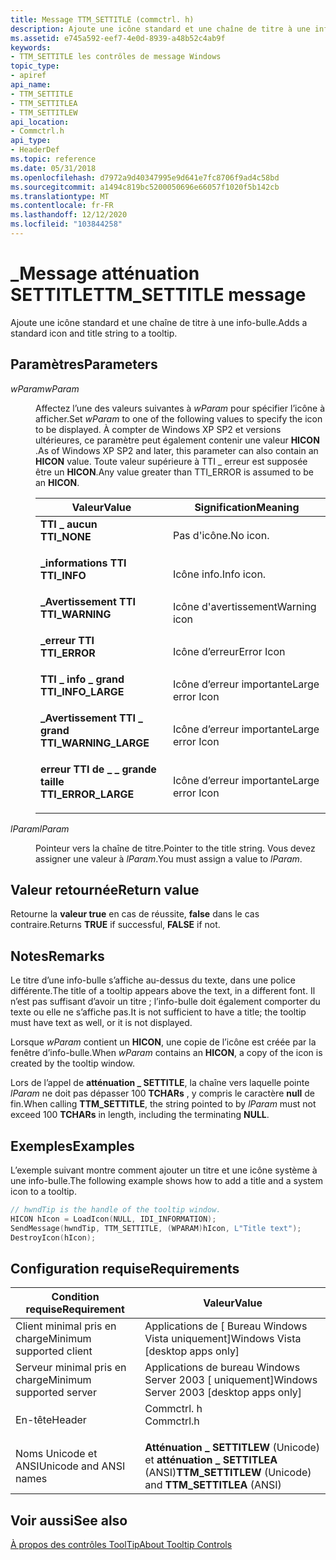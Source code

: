 ```yaml
---
title: Message TTM_SETTITLE (commctrl. h)
description: Ajoute une icône standard et une chaîne de titre à une info-bulle.
ms.assetid: e745a592-eef7-4e0d-8939-a48b52c4ab9f
keywords:
- TTM_SETTITLE les contrôles de message Windows
topic_type:
- apiref
api_name:
- TTM_SETTITLE
- TTM_SETTITLEA
- TTM_SETTITLEW
api_location:
- Commctrl.h
api_type:
- HeaderDef
ms.topic: reference
ms.date: 05/31/2018
ms.openlocfilehash: d7972a9d40347995e9d641e7fc8706f9ad4c58bd
ms.sourcegitcommit: a1494c819bc5200050696e66057f1020f5b142cb
ms.translationtype: MT
ms.contentlocale: fr-FR
ms.lasthandoff: 12/12/2020
ms.locfileid: "103844258"
---
```

# <a name="ttm_settitle-message"></a><span data-ttu-id="03fb3-104">\_Message atténuation SETTITLE</span><span class="sxs-lookup"><span data-stu-id="03fb3-104">TTM\_SETTITLE message</span></span>

<span data-ttu-id="03fb3-105">Ajoute une icône standard et une chaîne de titre à une info-bulle.</span><span class="sxs-lookup"><span data-stu-id="03fb3-105">Adds a standard icon and title string to a tooltip.</span></span>

## <a name="parameters"></a><span data-ttu-id="03fb3-106">Paramètres</span><span class="sxs-lookup"><span data-stu-id="03fb3-106">Parameters</span></span>

<dl> <dt>

<span data-ttu-id="03fb3-107">*wParam*</span><span class="sxs-lookup"><span data-stu-id="03fb3-107">*wParam*</span></span> 
</dt> <dd>

<span data-ttu-id="03fb3-108">Affectez l’une des valeurs suivantes à *wParam* pour spécifier l’icône à afficher.</span><span class="sxs-lookup"><span data-stu-id="03fb3-108">Set *wParam* to one of the following values to specify the icon to be displayed.</span></span> <span data-ttu-id="03fb3-109">À compter de Windows XP SP2 et versions ultérieures, ce paramètre peut également contenir une valeur **HICON** .</span><span class="sxs-lookup"><span data-stu-id="03fb3-109">As of Windows XP SP2 and later, this parameter can also contain an **HICON** value.</span></span> <span data-ttu-id="03fb3-110">Toute valeur supérieure à TTI \_ erreur est supposée être un **HICON**.</span><span class="sxs-lookup"><span data-stu-id="03fb3-110">Any value greater than TTI\_ERROR is assumed to be an **HICON**.</span></span>



| <span data-ttu-id="03fb3-111">Valeur</span><span class="sxs-lookup"><span data-stu-id="03fb3-111">Value</span></span>                                                                                                                                                                      | <span data-ttu-id="03fb3-112">Signification</span><span class="sxs-lookup"><span data-stu-id="03fb3-112">Meaning</span></span>                     |
|----------------------------------------------------------------------------------------------------------------------------------------------------------------------------|-----------------------------|
| <span id="TTI_NONE"></span><span id="tti_none"></span><dl> <span data-ttu-id="03fb3-113"><dt>**TTI \_ aucun**</dt></span><span class="sxs-lookup"><span data-stu-id="03fb3-113"><dt>**TTI\_NONE**</dt></span></span> </dl>                             | <span data-ttu-id="03fb3-114">Pas d'icône.</span><span class="sxs-lookup"><span data-stu-id="03fb3-114">No icon.</span></span><br/>         |
| <span id="TTI_INFO"></span><span id="tti_info"></span><dl> <span data-ttu-id="03fb3-115"><dt>**\_informations TTI**</dt></span><span class="sxs-lookup"><span data-stu-id="03fb3-115"><dt>**TTI\_INFO**</dt></span></span> </dl>                             | <span data-ttu-id="03fb3-116">Icône info.</span><span class="sxs-lookup"><span data-stu-id="03fb3-116">Info icon.</span></span><br/>       |
| <span id="TTI_WARNING"></span><span id="tti_warning"></span><dl> <span data-ttu-id="03fb3-117"><dt>**\_Avertissement TTI**</dt></span><span class="sxs-lookup"><span data-stu-id="03fb3-117"><dt>**TTI\_WARNING**</dt></span></span> </dl>                    | <span data-ttu-id="03fb3-118">Icône d'avertissement</span><span class="sxs-lookup"><span data-stu-id="03fb3-118">Warning icon</span></span><br/>     |
| <span id="TTI_ERROR"></span><span id="tti_error"></span><dl> <span data-ttu-id="03fb3-119"><dt>**\_erreur TTI**</dt></span><span class="sxs-lookup"><span data-stu-id="03fb3-119"><dt>**TTI\_ERROR**</dt></span></span> </dl>                          | <span data-ttu-id="03fb3-120">Icône d’erreur</span><span class="sxs-lookup"><span data-stu-id="03fb3-120">Error Icon</span></span><br/>       |
| <span id="TTI_INFO_LARGE"></span><span id="tti_info_large"></span><dl> <span data-ttu-id="03fb3-121"><dt>**TTI \_ info \_ grand**</dt></span><span class="sxs-lookup"><span data-stu-id="03fb3-121"><dt>**TTI\_INFO\_LARGE**</dt></span></span> </dl>          | <span data-ttu-id="03fb3-122">Icône d’erreur importante</span><span class="sxs-lookup"><span data-stu-id="03fb3-122">Large error Icon</span></span><br/> |
| <span id="TTI_WARNING_LARGE"></span><span id="tti_warning_large"></span><dl> <span data-ttu-id="03fb3-123"><dt>**\_Avertissement TTI \_ grand**</dt></span><span class="sxs-lookup"><span data-stu-id="03fb3-123"><dt>**TTI\_WARNING\_LARGE**</dt></span></span> </dl> | <span data-ttu-id="03fb3-124">Icône d’erreur importante</span><span class="sxs-lookup"><span data-stu-id="03fb3-124">Large error Icon</span></span><br/> |
| <span id="TTI_ERROR_LARGE"></span><span id="tti_error_large"></span><dl> <span data-ttu-id="03fb3-125"><dt>**erreur TTI de \_ \_ grande taille**</dt></span><span class="sxs-lookup"><span data-stu-id="03fb3-125"><dt>**TTI\_ERROR\_LARGE**</dt></span></span> </dl>       | <span data-ttu-id="03fb3-126">Icône d’erreur importante</span><span class="sxs-lookup"><span data-stu-id="03fb3-126">Large error Icon</span></span><br/> |



 

</dd> <dt>

<span data-ttu-id="03fb3-127">*lParam*</span><span class="sxs-lookup"><span data-stu-id="03fb3-127">*lParam*</span></span> 
</dt> <dd>

<span data-ttu-id="03fb3-128">Pointeur vers la chaîne de titre.</span><span class="sxs-lookup"><span data-stu-id="03fb3-128">Pointer to the title string.</span></span> <span data-ttu-id="03fb3-129">Vous devez assigner une valeur à *lParam*.</span><span class="sxs-lookup"><span data-stu-id="03fb3-129">You must assign a value to *lParam*.</span></span>

</dd> </dl>

## <a name="return-value"></a><span data-ttu-id="03fb3-130">Valeur retournée</span><span class="sxs-lookup"><span data-stu-id="03fb3-130">Return value</span></span>

<span data-ttu-id="03fb3-131">Retourne la **valeur true** en cas de réussite, **false** dans le cas contraire.</span><span class="sxs-lookup"><span data-stu-id="03fb3-131">Returns **TRUE** if successful, **FALSE** if not.</span></span>

## <a name="remarks"></a><span data-ttu-id="03fb3-132">Notes</span><span class="sxs-lookup"><span data-stu-id="03fb3-132">Remarks</span></span>

<span data-ttu-id="03fb3-133">Le titre d’une info-bulle s’affiche au-dessus du texte, dans une police différente.</span><span class="sxs-lookup"><span data-stu-id="03fb3-133">The title of a tooltip appears above the text, in a different font.</span></span> <span data-ttu-id="03fb3-134">Il n’est pas suffisant d’avoir un titre ; l’info-bulle doit également comporter du texte ou elle ne s’affiche pas.</span><span class="sxs-lookup"><span data-stu-id="03fb3-134">It is not sufficient to have a title; the tooltip must have text as well, or it is not displayed.</span></span>

<span data-ttu-id="03fb3-135">Lorsque *wParam* contient un **HICON**, une copie de l’icône est créée par la fenêtre d’info-bulle.</span><span class="sxs-lookup"><span data-stu-id="03fb3-135">When *wParam* contains an **HICON**, a copy of the icon is created by the tooltip window.</span></span>

<span data-ttu-id="03fb3-136">Lors de l’appel de **atténuation \_ SETTITLE**, la chaîne vers laquelle pointe *lParam* ne doit pas dépasser 100 **TCHARs** , y compris le caractère **null** de fin.</span><span class="sxs-lookup"><span data-stu-id="03fb3-136">When calling **TTM\_SETTITLE**, the string pointed to by *lParam* must not exceed 100 **TCHARs** in length, including the terminating **NULL**.</span></span>

## <a name="examples"></a><span data-ttu-id="03fb3-137">Exemples</span><span class="sxs-lookup"><span data-stu-id="03fb3-137">Examples</span></span>

<span data-ttu-id="03fb3-138">L’exemple suivant montre comment ajouter un titre et une icône système à une info-bulle.</span><span class="sxs-lookup"><span data-stu-id="03fb3-138">The following example shows how to add a title and a system icon to a tooltip.</span></span>


```C++
// hwndTip is the handle of the tooltip window.
HICON hIcon = LoadIcon(NULL, IDI_INFORMATION);
SendMessage(hwndTip, TTM_SETTITLE, (WPARAM)hIcon, L"Title text");
DestroyIcon(hIcon);
```



## <a name="requirements"></a><span data-ttu-id="03fb3-139">Configuration requise</span><span class="sxs-lookup"><span data-stu-id="03fb3-139">Requirements</span></span>



| <span data-ttu-id="03fb3-140">Condition requise</span><span class="sxs-lookup"><span data-stu-id="03fb3-140">Requirement</span></span> | <span data-ttu-id="03fb3-141">Valeur</span><span class="sxs-lookup"><span data-stu-id="03fb3-141">Value</span></span> |
|-------------------------------------|---------------------------------------------------------------------------------------|
| <span data-ttu-id="03fb3-142">Client minimal pris en charge</span><span class="sxs-lookup"><span data-stu-id="03fb3-142">Minimum supported client</span></span><br/> | <span data-ttu-id="03fb3-143">Applications de \[ Bureau Windows Vista uniquement\]</span><span class="sxs-lookup"><span data-stu-id="03fb3-143">Windows Vista \[desktop apps only\]</span></span><br/>                                        |
| <span data-ttu-id="03fb3-144">Serveur minimal pris en charge</span><span class="sxs-lookup"><span data-stu-id="03fb3-144">Minimum supported server</span></span><br/> | <span data-ttu-id="03fb3-145">Applications de bureau Windows Server 2003 \[ uniquement\]</span><span class="sxs-lookup"><span data-stu-id="03fb3-145">Windows Server 2003 \[desktop apps only\]</span></span><br/>                                  |
| <span data-ttu-id="03fb3-146">En-tête</span><span class="sxs-lookup"><span data-stu-id="03fb3-146">Header</span></span><br/>                   | <dl> <span data-ttu-id="03fb3-147"><dt>Commctrl. h</dt></span><span class="sxs-lookup"><span data-stu-id="03fb3-147"><dt>Commctrl.h</dt></span></span> </dl> |
| <span data-ttu-id="03fb3-148">Noms Unicode et ANSI</span><span class="sxs-lookup"><span data-stu-id="03fb3-148">Unicode and ANSI names</span></span><br/>   | <span data-ttu-id="03fb3-149">**Atténuation \_ SETTITLEW** (Unicode) et **atténuation \_ SETTITLEA** (ANSI)</span><span class="sxs-lookup"><span data-stu-id="03fb3-149">**TTM\_SETTITLEW** (Unicode) and **TTM\_SETTITLEA** (ANSI)</span></span><br/>                 |



## <a name="see-also"></a><span data-ttu-id="03fb3-150">Voir aussi</span><span class="sxs-lookup"><span data-stu-id="03fb3-150">See also</span></span>

<dl> <dt>

[<span data-ttu-id="03fb3-151">À propos des contrôles ToolTip</span><span class="sxs-lookup"><span data-stu-id="03fb3-151">About Tooltip Controls</span></span>](tooltip-controls.md)
</dt> </dl>

 

 





